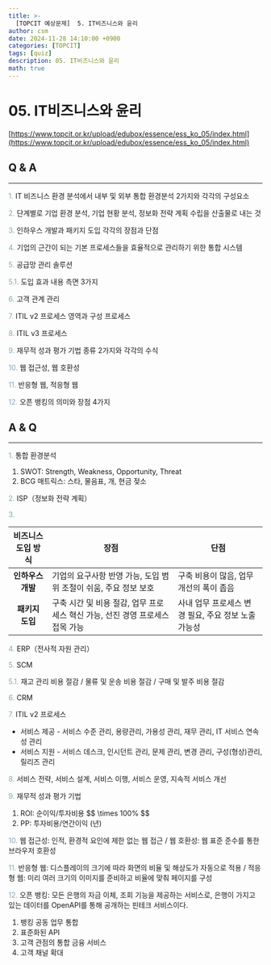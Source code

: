 ```yaml
---
title: >-
  [TOPCIT 예상문제]  5. IT비즈니스와 윤리
author: csm
date: 2024-11-28 14:10:00 +0900
categories: [TOPCIT]
tags: [quiz]
description: 05. IT비즈니스와 윤리
math: true
---
```


# 05. IT비즈니스와 윤리

[https://www.topcit.or.kr/upload/edubox/essence/ess_ko_05/index.html](https://www.topcit.or.kr/upload/edubox/essence/ess_ko_05/index.html)


## Q & A
---
<span style="color:#85a8b4"> 1.</span> IT 비즈니스 환경 분석에서 내부 및 외부 통합 환경분석 2가지와 각각의 구성요소

<span style="color:#85a8b4"> 2.</span> 단계별로 기업 환경 분석, 기업 현황 분석, 정보화 전략 계획 수립을 산출물로 내는 것    

<span style="color:#85a8b4"> 3.</span> 인하우스 개발과 패키지 도입 각각의 장점과 단점

<span style="color:#85a8b4"> 4.</span> 기업의 근간이 되는 기본 프로세스들을 효율적으로 관리하기 위한 통합 시스템      

<span style="color:#85a8b4"> 5.</span> 공급망 관리 솔루션      

<span style="color:#85a8b4"> 5.1.</span> 도입 효과 내용 측면 3가지 

<span style="color:#85a8b4"> 6.</span> 고객 관계 관리    

<span style="color:#85a8b4"> 7.</span> ITIL v2 프로세스 영역과 구성 프로세스  

<span style="color:#85a8b4"> 8.</span> ITIL v3 프로세스    

<span style="color:#85a8b4"> 9.</span> 재무적 성과 평가 기법 종류 2가지와 각각의 수식   

<span style="color:#85a8b4"> 10.</span> 웹 접근성, 웹 호환성   

<span style="color:#85a8b4"> 11.</span> 반응형 웹, 적응형 웹   

<span style="color:#85a8b4"> 12.</span> 오픈 뱅킹의 의미와 장점 4가지   

## A & Q
---
<span style="color:#85a8b4"> 1.</span> 통합 환경분석  
1) SWOT: Strength, Weakness, Opportunity, Threat  
2) BCG 매트릭스: 스타, 물음표, 개, 현금 젖소  

<span style="color:#85a8b4"> 2.</span> ISP（정보화 전략 계획）    

<span style="color:#85a8b4"> 3.</span> 


| 비즈니스 도입 방식 | 장점       | 단점       | 
|:----------------:|----------------|----------------|
| **인하우스 개발**   | 기업의 요구사항 반영 가능, 도입 범위 조절이 쉬움, 주요 정보 보호   | 구축 비용이 많음, 업무 개선의 폭이 좁음   |
| **패키지 도입**   | 구축 시간 및 비용 절감, 업무 프로세스 혁신 가능, 선진 경영 프로세스 접목 가능   | 사내 업무 프로세스 변경 필요, 주요 정보 노출 가능성   |

<span style="color:#85a8b4"> 4.</span> ERP（전사적 자원 관리）      

<span style="color:#85a8b4"> 5.</span> SCM      

<span style="color:#85a8b4"> 5.1.</span> 재고 관리 비용 절감 / 물류 및 운송 비용 절감 / 구매 및 발주 비용 절감   

<span style="color:#85a8b4"> 6.</span> CRM    

<span style="color:#85a8b4"> 7.</span> ITIL v2 프로세스  
- 서비스 제공 - 서비스 수준 관리, 용량관리, 가용성 관리, 재무 관리, IT 서비스 연속성 관리    
- 서비스 지원 - 서비스 데스크, 인시던트 관리, 문제 관리, 변경 관리, 구성(형상)관리, 릴리즈 관리    

<span style="color:#85a8b4"> 8.</span> 서비스 전략, 서비스 설계, 서비스 이행, 서비스 운영, 지속적 서비스 개선    

<span style="color:#85a8b4"> 9.</span> 재무적 성과 평가 기법  
1) ROI: 순이익/투자비용 \$$ \times 100\% $$  
2) PP: 투자비용/연간이익 (년)

<span style="color:#85a8b4"> 10.</span> 웹 접근성: 인적, 환경적 요인에 제한 없는 웹 접근 / 웹 호환성: 웹 표준 준수를 통한 브라우저 호환성   

<span style="color:#85a8b4"> 11.</span> 반응형 웹: 디스플레이의 크기에 따라 화면의 비율 및 해상도가 자동으로 적용 / 적응형 웹: 미리 여러 크기의 이미지를 준비하고 비율에 맞춰 페이지를 구성     

<span style="color:#85a8b4"> 12.</span> 오픈 뱅킹: 모든 은행의 자금 이체, 조회 기능을 제공하는 서비스로, 은행이 가지고 있는 데이터를 OpenAPI를 통해 공개하는 핀테크 서비스이다.  
1) 뱅킹 공동 업무 통합  
2) 표준화된 API  
3) 고객 관점의 통합 금융 서비스  
4) 고객 채널 확대  
  
